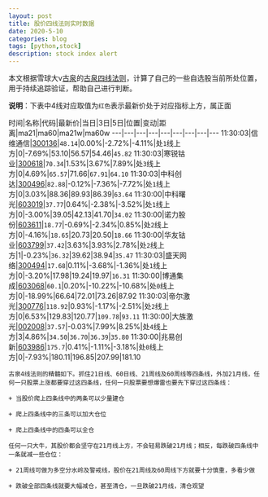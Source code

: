 ```yaml
---
layout: post
title: 股价四线法则实时数据
date: 2020-5-10
categories: blog
tags: [python,stock]
description: stock index alert
---
```



本文根据雪球大v[古泉](https://xueqiu.com/u/7148646888)的[古泉四线法则](https://xueqiu.com/7148646888/130498192)，计算了自己的一些自选股当前所处位置，用于持续追踪验证，帮助自己进行判断。

**说明**：下表中4线对应取值为`红色`表示最新价处于对应指标上方，属正面

时间|名称|代码|最新价|当日|3日|5日|位置|变动|距离|ma21|ma60|ma21w|ma60w
---|---|---|---|---|---|---|---|---
11:30:03|信维通信|[300136](https://xueqiu.com/S/SZ300136)|`48.14`|0.00%|-2.72%|-4.11%|处`1`线上方|0|-7.69%|53.10|56.57|54.46|`45.82`
11:30:03|寒锐钴业|[300618](https://xueqiu.com/S/SZ300618)|`70.34`|1.53%|3.67%|7.89%|处`3`线上方|0|4.69%|`65.57`|71.66|`67.91`|`64.10`
11:30:03|中科创达|[300496](https://xueqiu.com/S/SZ300496)|`82.88`|-0.12%|-7.36%|-7.72%|处`1`线上方|0|3.03%|88.36|89.93|86.39|`63.64`
11:30:00|中科曙光|[603019](https://xueqiu.com/S/SH603019)|`37.77`|0.64%|-2.38%|-3.52%|处`1`线上方|0|-3.00%|39.05|42.13|41.70|`34.02`
11:30:00|诺力股份|[603611](https://xueqiu.com/S/SH603611)|`18.77`|-0.69%|-2.34%|0.85%|处`2`线上方|0|-4.16%|`18.65`|20.73|20.50|`18.66`
11:30:00|华友钴业|[603799](https://xueqiu.com/S/SH603799)|`37.42`|3.63%|3.93%|2.78%|处`2`线上方|1|-0.23%|`36.32`|39.62|38.94|`35.47`
11:30:03|盛天网络|[300494](https://xueqiu.com/S/SZ300494)|`17.68`|0.11%|-3.68%|-1.36%|处`1`线上方|0|-3.20%|17.98|19.24|19.97|`16.31`
11:30:00|博通集成|[603068](https://xueqiu.com/S/SH603068)|`60.1`|0.20%|-10.22%|-10.68%|处`0`线上方|0|-18.99%|66.64|72.01|73.26|87.92
11:30:03|帝尔激光|[300776](https://xueqiu.com/S/SZ300776)|`118.92`|0.93%|-1.17%|-2.51%|处`2`线上方|0|6.53%|129.83|120.77|`109.78`|`93.11`
11:30:00|大族激光|[002008](https://xueqiu.com/S/SZ002008)|`37.57`|-0.03%|7.99%|8.25%|处`4`线上方|3|4.86%|`34.50`|`36.70`|`36.39`|`35.80`
11:30:00|兆易创新|[603986](https://xueqiu.com/S/SH603986)|`175.7`|0.41%|-1.11%|-3.18%|处`0`线上方|0|-7.93%|180.11|196.85|207.99|181.10

```
古泉4线法则的精髓如下。抓住21日线、60日线、21周线及60周线等四条线，外加21月线，任何一只股票上涨都要穿过这四条线，任何一只股票要想爆雷也要先下穿过这四条线：

+ 当股价爬上四条线中的两条可以少量建仓

+ 爬上四条线中的三条可以加大仓位

+ 爬上四条线中的四条可以全仓

任何一只大牛，其股价都会坚守在21月线上方，不会轻易跌破21月线；相反，每跌破四条线中一条就减一些仓位：

+ 21周线可做为多空分水岭及警戒线，股价在21周线及60周线下方就要十分慎重，多看少做

+ 跌破全部四条线就要大幅减仓，甚至清仓，一旦跌破21月线，清仓观望
```